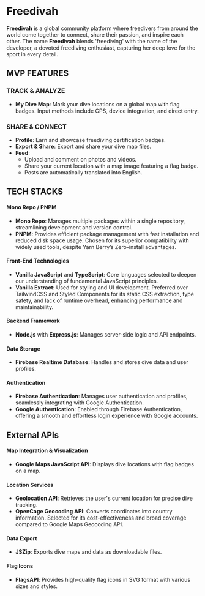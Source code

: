 # Freedivah
**Freedivah** is a global community platform where freedivers from around the world come together to connect, share their passion, and inspire each other. The name **Freedivah** blends 'freediving' with the name of the developer, a devoted freediving enthusiast, capturing her deep love for the sport in every detail.
## MVP FEATURES
### TRACK & ANALYZE

- **My Dive Map**: Mark your dive locations on a global map with flag badges. Input methods include GPS, device integration, and direct entry.
### SHARE & CONNECT

- **Profile**: Earn and showcase freediving certification badges.
- **Export & Share**: Export and share your dive map files.
- **Feed**:
    - Upload and comment on photos and videos.
    - Share your current location with a map image featuring a flag badge.
    - Posts are automatically translated into English.

## TECH STACKS

#### Mono Repo / PNPM

- **Mono Repo**: Manages multiple packages within a single repository, streamlining development and version control.
- **PNPM**: Provides efficient package management with fast installation and reduced disk space usage. Chosen for its superior compatibility with widely used tools, despite Yarn Berry’s Zero-install advantages.

#### Front-End Technologies

- **Vanilla JavaScript** and **TypeScript**: Core languages selected to deepen our understanding of fundamental JavaScript principles.
- **Vanilla Extract**: Used for styling and UI development. Preferred over TailwindCSS and Styled Components for its static CSS extraction, type safety, and lack of runtime overhead, enhancing performance and maintainability.

#### Backend Framework

- **Node.js** with **Express.js**: Manages server-side logic and API endpoints.

#### Data Storage

- **Firebase Realtime Database**: Handles and stores dive data and user profiles.

#### Authentication

- **Firebase Authentication**: Manages user authentication and profiles, seamlessly integrating with Google Authentication.
- **Google Authentication**: Enabled through Firebase Authentication, offering a smooth and effortless login experience with Google accounts.


## External APIs

#### Map Integration & Visualization

- **Google Maps JavaScript API**: Displays dive locations with flag badges on a map.

#### Location Services

- **Geolocation API**: Retrieves the user's current location for precise dive tracking.
- **OpenCage Geocoding API**: Converts coordinates into country information. Selected for its cost-effectiveness and broad coverage compared to Google Maps Geocoding API.

#### Data Export

- **JSZip**: Exports dive maps and data as downloadable files.

#### Flag Icons

- **FlagsAPI**: Provides high-quality flag icons in SVG format with various sizes and styles.
